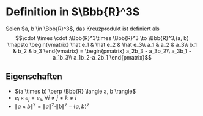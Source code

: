 # Definition in $\Bbb{R}^3$
Seien $a, b \in \Bbb{R}^3$, das Kreuzprodukt ist definiert als
$$\cdot \times \cdot :\Bbb{R}^3\times \Bbb{R}^3 \to \Bbb{R}^3,(a, b) \mapsto \begin{vmatrix}
\hat e_1 & \hat e_2 & \hat e_3\\
a_1 & a_2 & a_3\\
b_1 & b_2 & b_3
\end{vmatrix} = \begin{pmatrix}
a_2b_3 - a_3b_2\\
a_3b_1 - a_1b_3\\
a_1b_2-a_2b_1
\end{pmatrix}$$
## Eigenschaften
- $(a \times b) \perp \Bbb{R} \langle a, b \rangle$
- $e_i \times e_j = e_k, \forall i \neq j \neq k \neq i$
- $\| a\times b \|^2 = \|a\|^2 \cdot \|b\|^2 - \langle a, b \rangle^2$
